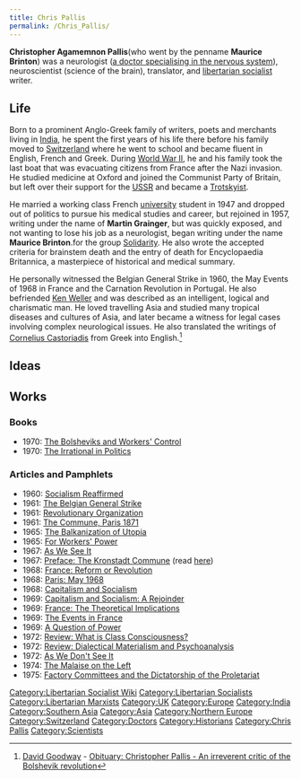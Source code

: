 ```yaml
---
title: Chris Pallis
permalink: /Chris_Pallis/
---
```


**Christopher Agamemnon Pallis**(who went by the penname **Maurice
Brinton**) was a neurologist ([a doctor specialising in the nervous
system](Healthcare "wikilink")), neuroscientist (science of the brain),
translator, and [libertarian
socialist](List_of_Libertarian_Socialists "wikilink") writer.

## Life

Born to a prominent Anglo-Greek family of writers, poets and merchants
living in [India](India "wikilink"), he spent the first years of his
life there before his family moved to
[Switzerland](Switzerland "wikilink") where he went to school and became
fluent in English, French and Greek. During [World War
II](World_War_II "wikilink"), he and his family took the last boat that
was evacuating citizens from France after the Nazi invasion. He studied
medicine at Oxford and joined the Communist Party of Britain, but left
over their support for the [USSR](USSR "wikilink") and became a
[Trotskyist](Trotskyism "wikilink").

He married a working class French [university](university "wikilink")
student in 1947 and dropped out of politics to pursue his medical
studies and career, but rejoined in 1957, writing under the name of
**Martin Grainger**, but was quickly exposed, and not wanting to lose
his job as a neurologist, began writing under the name **Maurice
Brinton**.for the group
[Solidarity](Solidarity_Federation_(UK) "wikilink"). He also wrote the
accepted criteria for brainstem death and the entry of death for
Encyclopaedia Britannica, a masterpiece of historical and medical
summary.

He personally witnessed the Belgian General Strike in 1960, the May
Events of 1968 in France and the Carnation Revolution in Portugal. He
also befriended [Ken Weller](Ken_Weller "wikilink") and was described as
an intelligent, logical and charismatic man. He loved travelling Asia
and studied many tropical diseases and cultures of Asia, and later
became a witness for legal cases involving complex neurological issues.
He also translated the writings of [Cornelius
Castoriadis](Cornelius_Castoriadis "wikilink") from Greek into
English.[^1]

## Ideas

## Works

### Books

- 1970: [The Bolsheviks and Workers'
  Control](The_Bolsheviks_and_Workers'_Control "wikilink")
- 1970: [The Irrational in
  Politics](The_Irrational_in_Politics_(Book) "wikilink")

### Articles and Pamphlets

- 1960: [Socialism
  Reaffirmed](Socialism_Reaffirmed_(Pamphlet) "wikilink")
- 1961: [The Belgian General
  Strike](The_Belgian_General_Strike_(Pamphlet) "wikilink")
- 1961: [Revolutionary
  Organization](Revolutionary_Organization_(Pamphlet) "wikilink")
- 1961: [The Commune, Paris
  1871](The_Commune,_Paris_1871_(Pamphlet) "wikilink")
- 1965: [The Balkanization of
  Utopia](The_Balkanization_of_Utopia_(Pamphlet) "wikilink")
- 1965: [For Workers' Power](For_Workers'_Power_(Pamphlet) "wikilink")
- 1967: [As We See It](As_We_See_It_(Pamphlet) "wikilink")
- 1967: [Preface: The Kronstadt
  Commune](The_Kronstadt_Commune_(Book) "wikilink") (read
  [here](https://www.marxists.org/archive/brinton/1967/11/mett.htm))
- 1968: [France: Reform or
  Revolution](France:_Reform_or_Revolution_(Pamphlet) "wikilink")
- 1968: [Paris: May 1968](Paris:_May_1968_(Pamphlet) "wikilink")
- 1968: [Capitalism and
  Socialism](Capitalism_and_Socialism_(Pamphlet) "wikilink")
- 1969: [Capitalism and Socialism: A
  Rejoinder](Capitalism_and_Socialism:_A_Rejoinder_(Pamphlet) "wikilink")
- 1969: [France: The Theoretical
  Implications](France:_The_Theoretical_Implications_(Pamphlet) "wikilink")
- 1969: [The Events in
  France](The_Events_in_France_(Pamphlet) "wikilink")
- 1969: [A Question of Power](A_Question_of_Power_(Pamphlet) "wikilink")
- 1972: [Review: What is Class
  Consciousness?](Review:_What_is_Class_Consciousness?_(Pamphlet) "wikilink")
- 1972: [Review: Dialectical Materialism and
  Psychoanalysis](Review:_Dialectical_Materialism_and_Psychoanalysis_(Pamphlet) "wikilink")
- 1972: [As We Don't See It](As_We_Don't_See_It_(Pamphlet) "wikilink")
- 1974: [The Malaise on the
  Left](The_Malaise_on_the_Left_(Pamphlet) "wikilink")
- 1975: [Factory Committees and the Dictatorship of the
  Proletariat](Factory_Committees_and_the_Dictatorship_of_the_Proletariat_(Pamphlet) "wikilink")

[Category:Libertarian Socialist
Wiki](Category:Libertarian_Socialist_Wiki "wikilink")
[Category:Libertarian
Socialists](Category:Libertarian_Socialists "wikilink")
[Category:Libertarian
Marxists](Category:Libertarian_Marxists "wikilink")
[Category:UK](Category:UK "wikilink")
[Category:Europe](Category:Europe "wikilink")
[Category:India](Category:India "wikilink") [Category:Southern
Asia](Category:Southern_Asia "wikilink")
[Category:Asia](Category:Asia "wikilink") [Category:Northern
Europe](Category:Northern_Europe "wikilink")
[Category:Switzerland](Category:Switzerland "wikilink")
[Category:Doctors](Category:Doctors "wikilink")
[Category:Historians](Category:Historians "wikilink") [Category:Chris
Pallis](Category:Chris_Pallis "wikilink")
[Category:Scientists](Category:Scientists "wikilink")

[^1]: [David Goodway](David_Goodway "wikilink") - [Obituary: Christopher
    Pallis - An irreverent critic of the Bolshevik
    revolution](https://www.theguardian.com/news/2005/mar/24/guardianobituaries.paullewis)